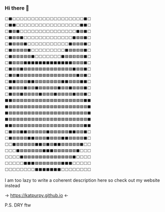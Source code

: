 ### Hi there 👋

```
⬜⬛⬜⬜⬜⬜⬜⬜⬜⬜⬜⬜⬜⬜⬜⬜⬜⬜⬜⬜⬜⬛⬜
⬜⬛⬛⬜⬜⬜⬜⬜⬜⬜⬜⬜⬜⬜⬜⬜⬜⬜⬜⬜⬛⬛⬜
⬜⬛🟪⬛⬜⬜⬜⬜⬜⬜⬜⬜⬜⬜⬜⬜⬜⬜⬜⬛🟪⬛⬜
⬜⬛🟪🟪⬛⬜⬜⬜⬜⬜⬜⬜⬜⬜⬜⬜⬜⬜⬛🟪🟪⬛⬜
⬜⬛🟪🟪🟪⬛⬜⬜⬜⬜⬜⬜⬜⬜⬜⬜⬜⬛🟪🟪🟪⬛⬜
⬜⬛🟪🟥🟪🟪⬛⬜⬜⬜⬜⬜⬜⬜⬜⬜⬛🟪🟪🟥🟪⬛⬜
⬜⬛🟪🟥🟥🟪🟪⬛⬜⬜⬜⬜⬜⬜⬜⬛🟪🟪🟥🟥🟪⬛⬜
⬜⬛🟪🟪🟪⬛⬛⬛⬛⬛⬛⬛⬛⬛⬛⬛⬛⬛🟪🟪🟪⬛⬜
⬜⬛🟪🟪⬛🟪🟪🟪🟪🟪🟪🟪🟪🟪🟪🟪🟪🟪⬛🟪🟪⬛⬜
⬜⬛🟪⬛🟪🟪🟪🟪🟪🟪🟪🟪🟪🟪🟪🟪🟪🟪🟪⬛🟪⬛⬜
⬜⬛⬛🟪🟪🟪⬛⬛🟪🟪🟪🟪🟪🟪🟪⬛⬛🟪🟪🟪⬛⬛⬜
⬜⬛🟪🟪🟪⬛🟪🟪⬛🟪🟪🟪🟪🟪⬛🟪🟪⬛🟪🟪🟪⬛⬜
⬜⬛🟪🟪⬛🟪🟪🟪🟪⬛🟪🟪🟪⬛🟪🟪🟪🟪⬛🟪🟪⬛⬜
⬛⬛🟪🟪🟪🟪🟪🟪🟪🟪🟪🟪🟪🟪🟪🟪🟪🟪🟪🟪🟪⬛⬛
⬛🟪🟪🟪🟪🟪🟪🟪🟪🟪🟪🟪🟪🟪🟪🟪🟪🟪🟪🟪🟪🟪⬛
⬛🟪🟪🟪🟪🟪🟪🟪🟪🟪🟪🟪🟪🟪🟪🟪🟪🟪🟪🟪🟪🟪⬛
⬛🟪🟪🟪🟪🟪🟪🟪🟪🟪🟥🟥🟥🟪🟪🟪🟪🟪🟪🟪🟪🟪⬛
⬛⬛🟪🟪🟪🟪🟪🟪🟪🟪🟥🟥🟥🟪🟪🟪🟪🟪🟪🟪🟪⬛⬛
⬜⬛🟪🟪⬛⬛🟪🟪🟪🟪🟪⬛🟪🟪🟪🟪🟪⬛⬛🟪🟪⬛⬜
⬜⬛🟪🟪🟪🟪⬛⬛🟪🟪🟪⬛🟪🟪🟪⬛⬛🟪🟪🟪🟪⬛⬜
⬜⬜⬛🟪🟪🟪🟪🟪⬛⬛🟪⬛🟪⬛⬛🟪🟪🟪🟪🟪⬛⬜⬜
⬜⬜⬜⬛🟪🟪🟪🟪🟪🟪⬛⬛⬛🟪🟪🟪🟪🟪🟪⬛⬜⬜⬜
⬜⬜⬜⬜⬛🟪🟪🟪🟪🟪🟪🟪🟪🟪🟪🟪🟪🟪⬛⬜⬜⬜⬜
⬜⬜⬜⬜⬜⬛⬛⬛🟪🟪🟪🟪🟪🟪🟪⬛⬛⬛⬜⬜⬜⬜⬜
⬜⬜⬜⬜⬜⬜⬜⬜⬛⬛⬛⬛⬛⬛⬛⬜⬜⬜⬜⬜⬜⬜⬜
```

I am too lazy to write a coherent description here so check out my website instead 

-> https://katpurpy.github.io <-

P.S. DRY ftw




<!--
**KatPurpy/KatPurpy** is a ✨ _special_ ✨ repository because its `README.md` (this file) appears on your GitHub profile.

Here are some ideas to get you started:

- 🔭 I’m currently working on ...
- 🌱 I’m currently learning ...
- 👯 I’m looking to collaborate on ...
- 🤔 I’m looking for help with ...
- 💬 Ask me about ...
- 📫 How to reach me: ...
- 😄 Pronouns: ...
- ⚡ Fun fact: ...
-->

